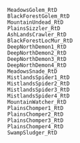     MeadowsGolem_RtD
    BlackForestGolem_RtD
    MountainUndead_RtD
    PlainsSizzler_RtD
    AshLandsCrawler_RtD
    BlackForestLocMur_RtD
    DeepNorthDemon1_RtD
    DeepNorthDemon2_RtD
    DeepNorthDemon3_RtD
    DeepNorthDemon4_RtD
    MeadowsSnade_RtD
    MistlandsSpider1_RtD
    MistlandsSpider2_RtD
    MistlandsSpider3_RtD
    MistlandsSpider4_RtD
    MountainWatcher_RtD
    PlainsChomper1_RtD
    PlainsChomper2_RtD
    PlainsChomper3_RtD
    PlainsChomper4_RtD
    SwampSludger_RtD
